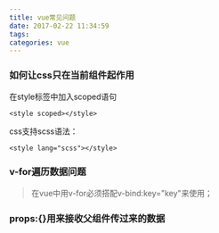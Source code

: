 ```yaml
---
title: vue常见问题
date: 2017-02-22 11:34:59
tags:
categories: vue
---
```


### 如何让css只在当前组件起作用
在style标签中加入scoped语句
```
<style scoped></style>
```

css支持scss语法：
```
<style lang="scss"></style>
```

### v-for遍历数据问题
> 在vue中用v-for必须搭配v-bind:key="key"来使用；

### props:{}用来接收父组件传过来的数据

